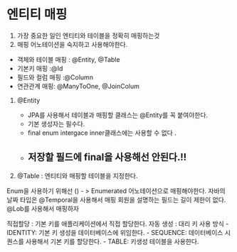 
# 엔티티 매핑
1. 가장 중요한 일인 엔티티와 테이블을 정확히 매핑하는것
2. 매핑 어노테이션을 숙지하고 사용해야한다.

- 객체와 테이블 매핑 : @Entity, @Table
- 기본키 매핑 :@Id
- 필드와 컬럼 매핑 :@Column
- 연관관계 매핑: @ManyToOne, @JoinColum


1. @Entity
    - JPA를 사용해서 테이블과 매핑할 클래스는 @Entity를 꼭 붙여야한다. 
    - 기본 생성자는 필수다. 
    - final enum intergace inner클래스에는 사용할 수 없다 .
    - ## 저장할 필드에 final을 사용해선 안된다.!!

2. @Table : 엔티티와 매핑할 테이블을 지정한다.


Enum을 사용하기 위해선 () - > Enumerated 어노테이션으로 매핑해야한다. 
자바의 날짜 타입은 @Temporal을 사용해서 매핑
회원을 설명하는 필드는 길이 제한이 없다. @Lob를 사용해서 매핑하자 

직접할당 : 기본 키를 애플리케이션에서 직접 할당한다.
자동 생성 : 대리 키 사용 방식 
    - IDENTITY: 기본 키 생성을 데이터베이스에 위임한다.
    - SEQUENCE: 데이터베이스 시퀀스를 사용해서 기본 키를 할당한다.
    - TABLE: 키생성 테이블을 사용한다.



